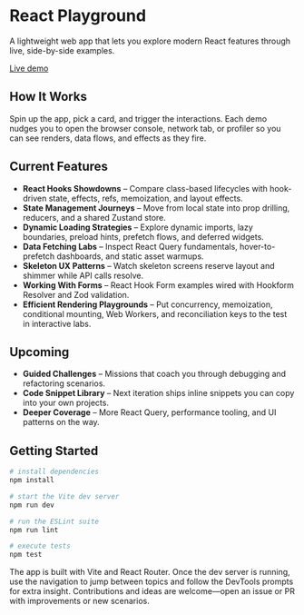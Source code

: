 # React Playground

A lightweight web app that lets you explore modern React features through live, side-by-side examples.

[Live demo](https://sg-react-explorer.netlify.app/)

## How It Works

Spin up the app, pick a card, and trigger the interactions. Each demo nudges you to open the browser console, network tab, or profiler so you can see renders, data flows, and effects as they fire.

## Current Features

- **React Hooks Showdowns** – Compare class-based lifecycles with hook-driven state, effects, refs, memoization, and layout effects.
- **State Management Journeys** – Move from local state into prop drilling, reducers, and a shared Zustand store.
- **Dynamic Loading Strategies** – Explore dynamic imports, lazy boundaries, preload hints, prefetch flows, and deferred widgets.
- **Data Fetching Labs** – Inspect React Query fundamentals, hover-to-prefetch dashboards, and static asset warmups.
- **Skeleton UX Patterns** – Watch skeleton screens reserve layout and shimmer while API calls resolve.
- **Working With Forms** – React Hook Form examples wired with Hookform Resolver and Zod validation.
- **Efficient Rendering Playgrounds** – Put concurrency, memoization, conditional mounting, Web Workers, and reconciliation keys to the test in interactive labs.

## Upcoming

- **Guided Challenges** – Missions that coach you through debugging and refactoring scenarios.
- **Code Snippet Library** – Next iteration ships inline snippets you can copy into your own projects.
- **Deeper Coverage** – More React Query, performance tooling, and UI patterns on the way.

## Getting Started

```bash
# install dependencies
npm install

# start the Vite dev server
npm run dev

# run the ESLint suite
npm run lint

# execute tests
npm test
```

The app is built with Vite and React Router. Once the dev server is running, use the navigation to jump between topics and follow the DevTools prompts for extra insight. Contributions and ideas are welcome—open an issue or PR with improvements or new scenarios.
